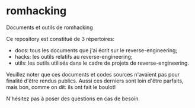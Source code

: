 # romhacking
Documents et outils de romhacking

Ce repository est constitué de 3 répertoires:
 - docs: tous les documents que j'ai écrit sur le reverse-engineering;
 - hacks: les outils relatifs au reverse-engineering;
 - utils: les outils utilisés dans le cadre de projets de reverse-engineering.

Veuillez noter que ces documents et codes sources n'avaient pas pour finalité
d'être rendus publics. Aussi ces derniers sont loin d'être parfaits, mais bon,
comme on dit: ils ont fait le boulot!

N'hésitez pas à poser des questions en cas de besoin.
